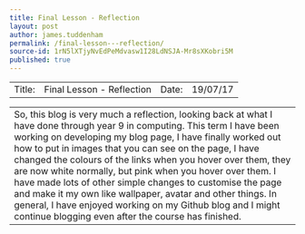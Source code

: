 ```yaml
---
title: Final Lesson - Reflection
layout: post
author: james.tuddenham
permalink: /final-lesson---reflection/
source-id: 1rN5lXTjyNvEdPeMdvasw1I28LdNSJA-Mr8sXKobri5M
published: true
---
```

<table>
  <tr>
    <td>Title:  </td>
    <td>Final Lesson - Reflection</td>
    <td> Date:  </td>
    <td>19/07/17</td>
  </tr>
</table>


<table>
  <tr>
    <td>So, this blog is very much a reflection, looking back at what I have done through year 9 in computing. This term I have been working on developing my blog page, I have finally worked out how to put in images that you can see on the page, I have changed the colours of the links when you hover over them, they are now white normally, but pink when you hover over them. I have made lots of other simple changes to customise the page and make it my own like wallpaper, avatar and other things. In general, I have enjoyed working on my Github blog and I might continue blogging even after the course has finished.</td>
  </tr>
</table>


